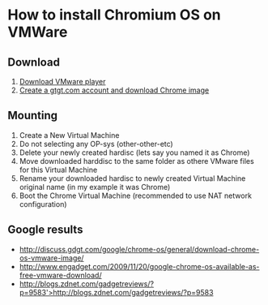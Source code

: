 # How to install Chromium OS on VMWare

## Download

1.  [Download VMware player](http://www.vmware.com/products/player/)
2.  [Create a gtgt.com account and download Chrome image](http://gdgt.com/google/chrome-os/download/)

## Mounting

1.  Create a New Virtual Machine
1.  Do not selecting any OP-sys (other-other-etc)
1.  Delete your newly created hardisc (lets say you named it as Chrome)
1.  Move downloaded harddisc to the same folder as othere VMware files for this
    Virtual Machine
1.  Rename your downloaded hardisc to newly created Virtual Machine original
    name (in my example it was Chrome)
1.  Boot the Chrome Virtual Machine (recommended to use NAT network
    configuration)

## Google results

*   http://discuss.gdgt.com/google/chrome-os/general/download-chrome-os-vmware-image/
*   http://www.engadget.com/2009/11/20/google-chrome-os-available-as-free-vmware-download/
*   http://blogs.zdnet.com/gadgetreviews/?p=9583'>http://blogs.zdnet.com/gadgetreviews/?p=9583
